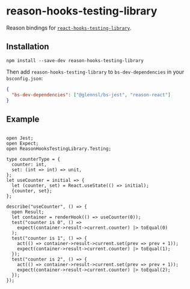 # reason-hooks-testing-library

Reason bindings for [`react-hooks-testing-library`](https://github.com/mpeyper/react-hooks-testing-library).

## Installation
`npm install --save-dev reason-hooks-testing-library`

Then add `reason-hooks-testing-library` to `bs-dev-dependencies` in your `bsconfig.json`:

```json
{
  "bs-dev-dependencies": ["@glennsl/bs-jest", "reason-react"]
}
```

## Example

```reason

open Jest;
open Expect;
open ReasonHooksTestingLibrary.Testing;

type counterType = {
  counter: int,
  set: (int => int) => unit,
};
let useCounter = initial => {
  let (counter, set) = React.useState(() => initial);
  {counter, set};
};

describe("useCounter", () => {
  open Result;
  let container = renderHook(() => useCounter(0));
  test("counter is 0", () =>
    expect(container->result->current.counter) |> toEqual(0)
  );
  test("counter is 1", () => {
    act(() => container->result->current.set(prev => prev + 1));
    expect(container->result->current.counter) |> toEqual(1);
  });
  test("counter is 2", () => {
    act(() => container->result->current.set(prev => prev + 1));
    expect(container->result->current.counter) |> toEqual(2);
  });
});

```